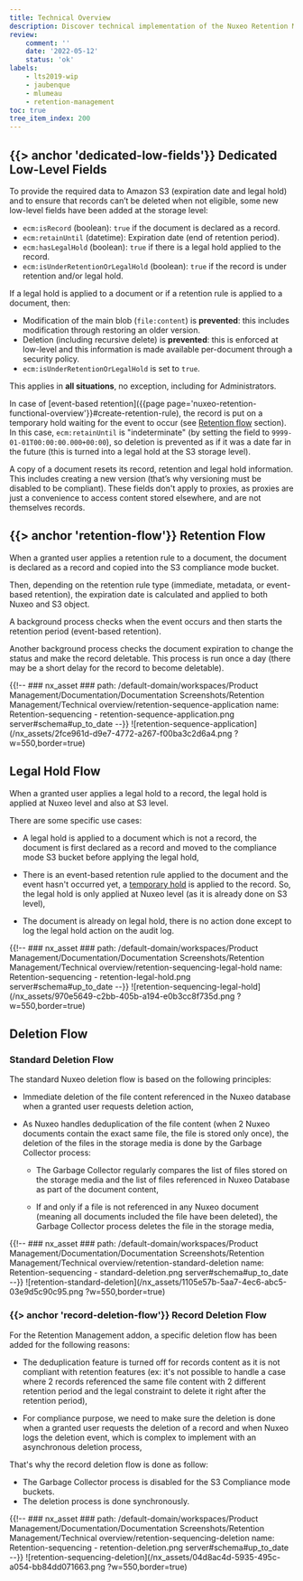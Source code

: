 ```yaml
---
title: Technical Overview
description: Discover technical implementation of the Nuxeo Retention Management addon.
review:
    comment: ''
    date: '2022-05-12'
    status: 'ok'
labels:
    - lts2019-wip
    - jaubenque
    - mlumeau
    - retention-management
toc: true
tree_item_index: 200
---
```


## {{> anchor 'dedicated-low-fields'}} Dedicated Low-Level Fields

To provide the required data to Amazon S3 (expiration date and legal hold) and to ensure that records can’t be deleted when not eligible, some new low-level fields have been added at the storage level:

- `ecm:isRecord` (boolean): `true` if the document is declared as a record.
- `ecm:retainUntil` (datetime): Expiration date (end of retention period).
- `ecm:hasLegalHold` (boolean): `true` if there is a legal hold applied to the record.
- `ecm:isUnderRetentionOrLegalHold` (boolean): `true` if the record is under retention and/or legal hold.

If a legal hold is applied to a document or if a retention rule is applied to a document, then:

- Modification of the main blob (`file:content`) is **prevented**: this includes modification through restoring an older version.
- Deletion (including recursive delete) is **prevented**: this is enforced at low-level and this information is made available per-document through a security policy.
- `ecm:isUnderRetentionOrLegalHold` is set to `true`.

This applies in **all situations**, no exception, including for Administrators.

In case of [event-based retention]({{page page='nuxeo-retention-functional-overview'}}#create-retention-rule), the record is put on a temporary hold waiting for the event to occur (see [Retention flow](#retention-flow) section). In this case, `ecm:retainUntil` is "indeterminate" (by setting the field to `9999-01-01T00:00:00.000+00:00`), so deletion is prevented as if it was a date far in the future (this is turned into a legal hold at the S3 storage level).

A copy of a document resets its record, retention and legal hold information. This includes creating a new version (that’s why versioning must be disabled to be compliant).
These fields don't apply to proxies, as proxies are just a convenience to access content stored elsewhere, and are not themselves records.

## {{> anchor 'retention-flow'}} Retention Flow

When a granted user applies a retention rule to a document, the document is declared as a record and copied into the S3 compliance mode bucket.

Then, depending on the retention rule type (immediate, metadata, or event-based retention), the expiration date is calculated and applied to both Nuxeo and S3 object.

A background process checks when the event occurs and then starts the retention period (event-based retention).

Another background process checks the document expiration to change the status and make the record deletable. This process is run once a day (there may be a short delay for the record to become deletable).

{{!--     ### nx_asset ###
    path: /default-domain/workspaces/Product Management/Documentation/Documentation Screenshots/Retention Management/Technical overview/retention-sequence-application
    name: Retention-sequencing - retention-sequence-application.png
    server#schema#up_to_date
--}}
![retention-sequence-application](/nx_assets/2fce961d-d9e7-4772-a267-f00ba3c2d6a4.png ?w=550,border=true)

## Legal Hold Flow

When a granted user applies a legal hold to a record, the legal hold is applied at Nuxeo level and also at S3 level.

There are some specific use cases:

- A legal hold is applied to a document which is not a record, the document is first declared as a record and moved to the compliance mode S3 bucket before applying the legal hold,

- There is an event-based retention rule applied to the document and the event hasn't occurred yet, a [temporary hold](#dedicated-low-fields) is applied to the record. So, the legal hold is only applied at Nuxeo level (as it is already done on S3 level),

- The document is already on legal hold, there is no action done except to log the legal hold action on the audit log.

{{!--     ### nx_asset ###
    path: /default-domain/workspaces/Product Management/Documentation/Documentation Screenshots/Retention Management/Technical overview/retention-sequencing-legal-hold
    name: Retention-sequencing - retention-legal-hold.png
    server#schema#up_to_date
--}}
![retention-sequencing-legal-hold](/nx_assets/970e5649-c2bb-405b-a194-e0b3cc8f735d.png ?w=550,border=true)

## Deletion Flow

### Standard Deletion Flow

The standard Nuxeo deletion flow is based on the following principles:

- Immediate deletion of the file content referenced in the Nuxeo database when a granted user requests deletion action,

- As Nuxeo handles deduplication of the file content (when 2 Nuxeo documents contain the exact same file, the file is stored only once), the deletion of the files in the storage media is done by the Garbage Collector process:

  - The Garbage Collector regularly compares the list of files stored on the storage media and the list of files referenced in Nuxeo Database as part of the document content,

  - If and only if a file is not referenced in any Nuxeo document (meaning all documents included the file have been deleted), the Garbage Collector process deletes the file in the storage media,

{{!--     ### nx_asset ###
    path: /default-domain/workspaces/Product Management/Documentation/Documentation Screenshots/Retention Management/Technical overview/retention-standard-deletion
    name: Retention-sequencing - standard-deletion.png
      server#schema#up_to_date
--}}
![retention-standard-deletion](/nx_assets/1105e57b-5aa7-4ec6-abc5-03e9d5c90c95.png ?w=550,border=true)

### {{> anchor 'record-deletion-flow'}} Record Deletion Flow

For the Retention Management addon, a specific deletion flow has been added for the following reasons:

- The deduplication feature is turned off for records content as it is not compliant with retention features (ex: it's not possible to handle a case where 2 records referenced the same file content with 2 different retention period and the legal constraint to delete it right after the retention period),

- For compliance purpose, we need to make sure the deletion is done when a granted user requests the deletion of a record and when Nuxeo logs the deletion event, which is complex to implement with an asynchronous deletion process,

That's why the record deletion flow is done as follow:

- The Garbage Collector process is disabled for the S3 Compliance mode buckets.
- The deletion process is done synchronously.

{{!--     ### nx_asset ###
    path: /default-domain/workspaces/Product Management/Documentation/Documentation Screenshots/Retention Management/Technical overview/retention-sequencing-deletion
    name: Retention-sequencing - retention-deletion.png
    server#schema#up_to_date
--}}
![retention-sequencing-deletion](/nx_assets/04d8ac4d-5935-495c-a054-bb84dd071663.png ?w=550,border=true)
